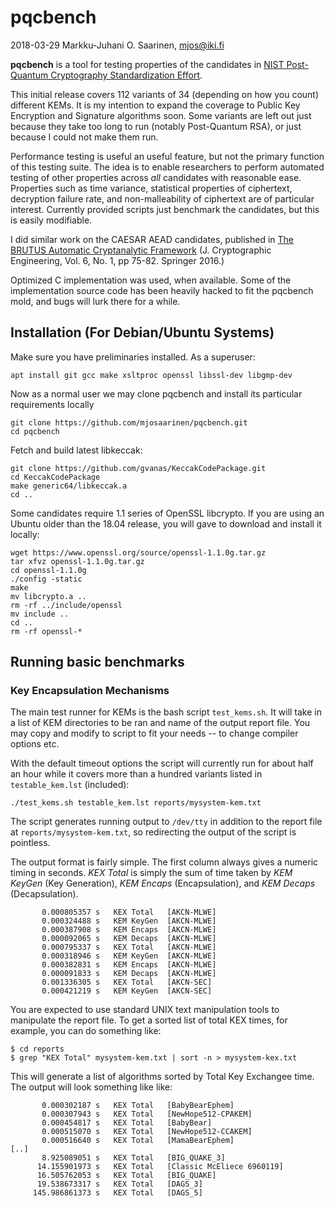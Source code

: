 # pqcbench

2018-03-29 Markku-Juhani O. Saarinen, <mjos@iki.fi>

**pqcbench** is a tool for testing properties of the candidates in
[NIST Post-Quantum Cryptography Standardization Effort](https://csrc.nist.gov/Projects/Post-Quantum-Cryptography/Round-1-Submissions). 

This initial release covers 112 variants of 34 (depending on how you count)
different KEMs. It is my intention to expand the coverage to Public Key
Encryption and Signature algorithms soon. Some variants are left out just
because they take too long to run (notably Post-Quantum RSA), or just because
I could not make them run.

Performance testing is useful an useful feature, but not the primary function 
of this testing suite. The idea is to enable researchers to perform automated testing of other properties across *all* candidates with reasonable ease.
Properties such as time variance, statistical properties of ciphertext,
decryption failure rate, and non-malleability of ciphertext are of particular
interest. Currently provided scripts just benchmark the candidates, but this 
is easily modifiable.

I did similar work on the CAESAR AEAD candidates, published in 
[The BRUTUS Automatic Cryptanalytic Framework](http://dx.doi.org/10.1007/s13389-015-0114-1) (J. Cryptographic Engineering, Vol. 6, No. 1, pp 75-82. Springer 2016.)

Optimized C implementation was used, when available. Some of the implementation
source code has been heavily hacked to fit the pqcbench mold, and bugs will 
lurk there for a while. 


## Installation (For Debian/Ubuntu Systems)

Make sure you have preliminaries installed. As a superuser:
```
apt install git gcc make xsltproc openssl libssl-dev libgmp-dev
```
 
Now as a normal user we may clone pqcbench and install its particular
requirements locally

```
git clone https://github.com/mjosaarinen/pqcbench.git
cd pqcbench
```

Fetch and build latest libkeccak:
```
git clone https://github.com/gvanas/KeccakCodePackage.git
cd KeccakCodePackage
make generic64/libkeccak.a
cd ..
```
Some candidates require 1.1 series of OpenSSL libcrypto.
If you are using an Ubuntu older than the 18.04 release, you
will gave to download and install it locally:
```
wget https://www.openssl.org/source/openssl-1.1.0g.tar.gz
tar xfvz openssl-1.1.0g.tar.gz 
cd openssl-1.1.0g
./config -static
make
mv libcrypto.a ..
rm -rf ../include/openssl
mv include ..
cd ..
rm -rf openssl-*
```

## Running basic benchmarks

### Key Encapsulation Mechanisms

The main test runner for KEMs is the bash script `test_kems.sh`. It will 
take in a list of KEM directories to be ran and name of the output report file.
You may copy and modify to script to fit your needs -- to change compiler
options etc.

With the default timeout options the script will currently run for about half
an hour while it covers more than a hundred variants listed in 
`testable_kem.lst` (included):
```
./test_kems.sh testable_kem.lst reports/mysystem-kem.txt
```
The script generates running output to `/dev/tty` in addition to the report 
file at `reports/mysystem-kem.txt`, so redirecting the output of the script 
is pointless.

The output format is fairly simple. The first column always gives a numeric
timing in seconds. *KEX Total* is simply the sum of time taken by *KEM KeyGen* (Key Generation), *KEM Encaps* (Encapsulation), and *KEM Decaps* 
(Decapsulation).
```
       0.000805357 s   KEX Total   [AKCN-MLWE]
       0.000324488 s   KEM KeyGen  [AKCN-MLWE]
       0.000387908 s   KEM Encaps  [AKCN-MLWE]
       0.000092065 s   KEM Decaps  [AKCN-MLWE]
       0.000795337 s   KEX Total   [AKCN-MLWE]
       0.000318946 s   KEM KeyGen  [AKCN-MLWE]
       0.000382831 s   KEM Encaps  [AKCN-MLWE]
       0.000091833 s   KEM Decaps  [AKCN-MLWE]
       0.001336305 s   KEX Total   [AKCN-SEC]
       0.000421219 s   KEM KeyGen  [AKCN-SEC]
```
You are expected to use standard UNIX text manipulation tools to manipulate
the report file. To get a sorted list of total KEX times, for example, you
can do something like:
```
$ cd reports
$ grep "KEX Total" mysystem-kem.txt | sort -n > mysystem-kex.txt
```
This will generate a list of algorithms sorted by Total Key Exchangee time.
The output will look something like like:
```
       0.000302187 s   KEX Total   [BabyBearEphem]
       0.000307943 s   KEX Total   [NewHope512-CPAKEM]
       0.000454817 s   KEX Total   [BabyBear]
       0.000515070 s   KEX Total   [NewHope512-CCAKEM]
       0.000516640 s   KEX Total   [MamaBearEphem]
[..]
       8.925089051 s   KEX Total   [BIG_QUAKE_3]
      14.155901973 s   KEX Total   [Classic McEliece 6960119]
      16.505762053 s   KEX Total   [BIG_QUAKE]
      19.538673317 s   KEX Total   [DAGS_3]
     145.986861373 s   KEX Total   [DAGS_5]
```
